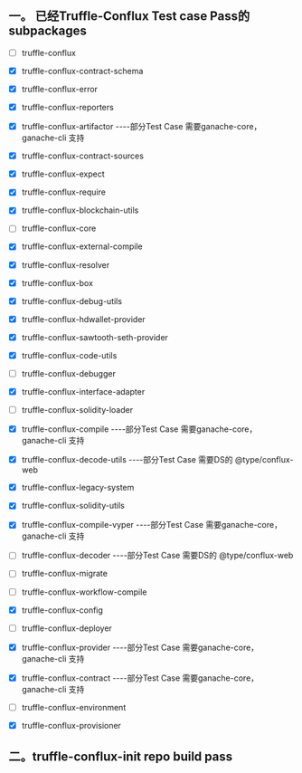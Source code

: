 ## 一。 已经Truffle-Conflux Test case Pass的subpackages

- [ ] truffle-conflux            

- [x] truffle-conflux-contract-schema      

- [x] truffle-conflux-error                  

- [x] truffle-conflux-reporters

- [x] truffle-conflux-artifactor   ----部分Test Case 需要ganache-core， ganache-cli 支持           

- [x] truffle-conflux-contract-sources       

- [x] truffle-conflux-expect                

- [x] truffle-conflux-require

- [x] truffle-conflux-blockchain-utils       

- [ ] truffle-conflux-core

- [x] truffle-conflux-external-compile       

- [x] truffle-conflux-resolver

- [x] truffle-conflux-box                    

- [x] truffle-conflux-debug-utils            

- [x] truffle-conflux-hdwallet-provider      

- [x] truffle-conflux-sawtooth-seth-provider

- [x] truffle-conflux-code-utils             

- [ ] truffle-conflux-debugger               

- [x] truffle-conflux-interface-adapter      

- [ ] truffle-conflux-solidity-loader

- [x] truffle-conflux-compile    ----部分Test Case 需要ganache-core， ganache-cli 支持               

- [x] truffle-conflux-decode-utils  ----部分Test Case 需要DS的 @type/conflux-web          

- [x] truffle-conflux-legacy-system          

- [x] truffle-conflux-solidity-utils

- [x] truffle-conflux-compile-vyper ----部分Test Case 需要ganache-core， ganache-cli 支持            

- [ ] truffle-conflux-decoder    ----部分Test Case 需要DS的 @type/conflux-web             

- [ ] truffle-conflux-migrate                

- [ ] truffle-conflux-workflow-compile

- [x] truffle-conflux-config                 

- [ ] truffle-conflux-deployer               

- [x] truffle-conflux-provider  ----部分Test Case 需要ganache-core， ganache-cli 支持

- [x] truffle-conflux-contract  ----部分Test Case 需要ganache-core， ganache-cli 支持             

- [ ] truffle-conflux-environment           

- [x] truffle-conflux-provisioner

## 二。truffle-conflux-init repo build pass
